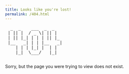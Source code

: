```yaml
---
title: Looks like you're lost!
permalink: /404.html
---
```

<pre>
  _  _    ___  _  _
 | || |  / _ \| || |
 | || |_| | | | || |_
 |__   _| | | |__   _|
    | | | |_| |  | |
    |_|  \___/   |_|

</pre>
Sorry, but the page you were trying to view does not exist.
